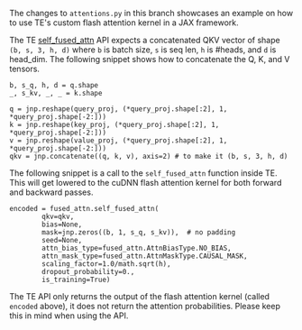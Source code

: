 The changes to `attentions.py` in this branch showcases an example on how to use TE's custom flash attention kernel in a JAX framework.


The TE [self_fused_attn](https://github.com/NVIDIA/TransformerEngine/blob/main/transformer_engine/jax/fused_attn.py#L53) API expects a concatenated QKV vector of shape `(b, s, 3, h, d)` where `b` is batch size, `s` is seq len, `h` is #heads, and `d` is head_dim.
The following snippet shows how to concatenate the Q, K, and V tensors.
```
b, s_q, h, d = q.shape
_, s_kv, _, _ = k.shape

q = jnp.reshape(query_proj, (*query_proj.shape[:2], 1, *query_proj.shape[-2:]))
k = jnp.reshape(key_proj, (*query_proj.shape[:2], 1, *query_proj.shape[-2:]))
v = jnp.reshape(value_proj, (*query_proj.shape[:2], 1, *query_proj.shape[-2:]))
qkv = jnp.concatenate((q, k, v), axis=2) # to make it (b, s, 3, h, d)
```

The following snippet is a call to the `self_fused_attn` function inside TE. This will get lowered to the cuDNN flash attention kernel for both forward and backward passes.

```
encoded = fused_attn.self_fused_attn(
        qkv=qkv,
        bias=None,
        mask=jnp.zeros((b, 1, s_q, s_kv)),  # no padding
        seed=None,
        attn_bias_type=fused_attn.AttnBiasType.NO_BIAS,
        attn_mask_type=fused_attn.AttnMaskType.CAUSAL_MASK,
        scaling_factor=1.0/math.sqrt(h),
        dropout_probability=0.,
        is_training=True)
```

The TE API only returns the output of the flash attention kernel (called `encoded` above), it does not return the attention probabilities. Please keep this in mind when using the API.
